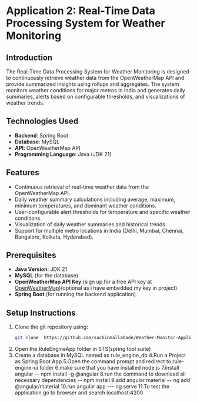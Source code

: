 # Application 2: Real-Time Data Processing System for Weather Monitoring

## Introduction
The Real-Time Data Processing System for Weather Monitoring is designed to continuously retrieve weather data from the OpenWeatherMap API and provide summarized insights using rollups and aggregates. The system monitors weather conditions for major metros in India and generates daily summaries, alerts based on configurable thresholds, and visualizations of weather trends.

## Technologies Used
- **Backend**: Spring Boot
- **Database**: MySQL
- **API**: OpenWeatherMap API
- **Programming Language**: Java (JDK 21)

## Features
- Continuous retrieval of real-time weather data from the OpenWeatherMap API.
- Daily weather summary calculations including average, maximum, minimum temperatures, and dominant weather conditions.
- User-configurable alert thresholds for temperature and specific weather conditions.
- Visualization of daily weather summaries and historical trends.
- Support for multiple metro locations in India (Delhi, Mumbai, Chennai, Bangalore, Kolkata, Hyderabad).

## Prerequisites
- **Java Version**: JDK 21
- **MySQL** (for the database)
- **OpenWeatherMap API Key** (sign up for a free API key at [OpenWeatherMap](https://openweathermap.org/))(optional as i have embedded my key in project)
- **Spring Boot** (for running the backend application)

## Setup Instructions
1. Clone the git repository using:
   ```bash
   git clone  https://github.com/sachinmallabade/Weather-Monitor-Application.git
   
2. Open the RuleEngineApp folder in STS(spring tool suite)
3. Create a database in MySQL named as rule_engine_db
4.Run a Project as Spring Boot App
5.Open the command prompt and redirect to rule-engine-ui folder
6.make sure that you have installed node js
7.install angular -- npm install -g @angular
8.run the command to download all necessary dependencies -- npm install
9.add angular material -- ng add @angular/material
10.run angular app --- ng serve
11.To test the application go to browser and search localhost:4200
